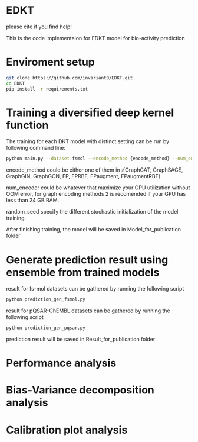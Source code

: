 # EDKT

please cite if you find help!

This is the code implementaion for EDKT model for bio-activity prediction

# Enviroment setup 

```bash  
git clone https://github.com/invariant0/EDKT.git
cd EDKT  
pip install -r requirements.txt  
``` 

# Training a diversified deep kernel function

The training for each DKT model with distinct setting can be run by following command line:

```bash 
python main.py --dataset fsmol --encode_method {encode_method} --num_encoder {num_encoder} --random_seed {random_seed}
``` 

encode_method could be either one of them in :{GraphGAT, GraphSAGE, GraphGIN, GraphGCN, FP, FPRBF, FPaugment, FPaugmentRBF}

num_encoder could be whatever that maximize your GPU utilization without OOM error, for graph encoding methods 2 is recomended if your GPU has less than 24 GB RAM.

random_seed specify the different stochastic initialization of the model training. 

After finishing training, the model will be saved in Model_for_publication folder

# Generate prediction result using ensemble from trained models

result for fs-mol datasets can be gathered by running the following script
```bash
python prediction_gen_fsmol.py
```
result for pQSAR-ChEMBL datasets can be gathered by running the following script
```bash
python prediction_gen_pqsar.py
```
prediction result will be saved in Result_for_publication folder 

# Performance analysis 


# Bias-Variance decomposition analysis


# Calibration plot analysis 







